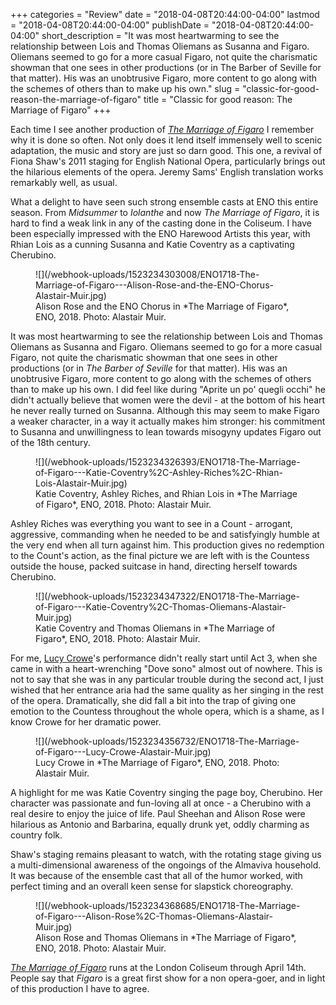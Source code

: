 +++
categories = "Review"
date = "2018-04-08T20:44:00-04:00"
lastmod = "2018-04-08T20:44:00-04:00"
publishDate = "2018-04-08T20:44:00-04:00"
short_description = "It was most heartwarming to see the relationship between Lois and Thomas Oliemans as Susanna and Figaro. Oliemans seemed to go for a more casual Figaro, not quite the charismatic showman that one sees in other productions (or in The Barber of Seville for that matter). His was an unobtrusive Figaro, more content to go along with the schemes of others than to make up his own."
slug = "classic-for-good-reason-the-marriage-of-figaro"
title = "Classic for good reason: The Marriage of Figaro"
+++

Each time I see another production of [*The Marriage of Figaro*](https://www.eno.org/whats-on/the-marriage-of-figaro/) I remember why it is done so often. Not only does it lend itself immensely well to scenic adaptation, the music and story are just so darn good. This one, a revival of Fiona Shaw's 2011 staging for English National Opera, particularly brings out the hilarious elements of the opera. Jeremy Sams' English translation works remarkably well, as usual. 

What a delight to have seen such strong ensemble casts at ENO this entire season. From *Midsummer* to *Iolanthe* and now *The Marriage of Figaro*, it is hard to find a weak link in any of the casting done in the Coliseum. I have been especially impressed with the ENO Harewood Artists this year, with Rhian Lois as a cunning Susanna and Katie Coventry as a captivating Cherubino.

<figure data-type="image">
![](/webhook-uploads/1523234303008/ENO1718-The-Marriage-of-Figaro---Alison-Rose-and-the-ENO-Chorus-Alastair-Muir.jpg)
<figcaption>Alison Rose and the ENO Chorus in *The Marriage of Figaro*, ENO, 2018. Photo: Alastair Muir.</figcaption>
</figure>

It was most heartwarming to see the relationship between Lois and Thomas Oliemans as Susanna and Figaro. Oliemans seemed to go for a more casual Figaro, not quite the charismatic showman that one sees in other productions (or in *The Barber of Seville* for that matter). His was an unobtrusive Figaro, more content to go along with the schemes of others than to make up his own. I did feel like during "Aprite un po' quegli occhi" he didn't actually believe that women were the devil - at the bottom of his heart he never really turned on Susanna. Although this may seem to make Figaro a weaker character, in a way it actually makes him stronger: his commitment to Susanna and unwillingness to lean towards misogyny updates Figaro out of the 18th century.

<figure data-type="image">
![](/webhook-uploads/1523234326393/ENO1718-The-Marriage-of-Figaro---Katie-Coventry%2C-Ashley-Riches%2C-Rhian-Lois-Alastair-Muir.jpg)
<figcaption>Katie Coventry, Ashley Riches, and Rhian Lois in *The Marriage of Figaro*, ENO, 2018. Photo: Alastair Muir.</figcaption>
</figure>

Ashley Riches was everything you want to see in a Count - arrogant, aggressive, commanding when he needed to be and satisfyingly humble at the very end when all turn against him. This production gives no redemption to the Count's action, as the final picture we are left with is the Countess outside the house, packed suitcase in hand, directing herself towards Cherubino. 

<figure data-type="image">
![](/webhook-uploads/1523234347322/ENO1718-The-Marriage-of-Figaro---Katie-Coventry%2C-Thomas-Oliemans-Alastair-Muir.jpg)
<figcaption>Katie Coventry and Thomas Oliemans in *The Marriage of Figaro*, ENO, 2018. Photo: Alastair Muir.</figcaption>
</figure>

For me, [Lucy Crowe](/scene/people/lucy-crowe/)'s performance didn't really start until Act 3, when she came in with a heart-wrenching "Dove sono" almost out of nowhere. This is not to say that she was in any particular trouble during the second act, I just wished that her entrance aria had the same quality as her singing in the rest of the opera. Dramatically, she did fall a bit into the trap of giving one emotion to the Countess throughout the whole opera, which is a shame, as I know Crowe for her dramatic power.

<figure data-type="image">
![](/webhook-uploads/1523234356732/ENO1718-The-Marriage-of-Figaro---Lucy-Crowe-Alastair-Muir.jpg)
<figcaption>Lucy Crowe in *The Marriage of Figaro*, ENO, 2018. Photo: Alastair Muir.</figcaption>
</figure>

A highlight for me was Katie Coventry singing the page boy, Cherubino. Her character was passionate and fun-loving all at once - a Cherubino with a real desire to enjoy the juice of life. Paul Sheehan and Alison Rose were hilarious as Antonio and Barbarina, equally drunk yet, oddly charming as country folk.

Shaw's staging remains pleasant to watch, with the rotating stage giving us a multi-dimensional awareness of the ongoings of the Almaviva household. It was because of the ensemble cast that all of the humor worked, with perfect timing and an overall keen sense for slapstick choreography.

<figure data-type="image">
![](/webhook-uploads/1523234368685/ENO1718-The-Marriage-of-Figaro---Alison-Rose%2C-Thomas-Oliemans-Alastair-Muir.jpg)
<figcaption>Alison Rose and Thomas Oliemans in *The Marriage of Figaro*, ENO, 2018. Photo: Alastair Muir.</figcaption>
</figure>

[*The Marriage of Figaro*](https://www.eno.org/whats-on/the-marriage-of-figaro/#prod-discover) runs at the London Coliseum through April 14th. People say that *Figaro* is a great first show for a non opera-goer, and in light of this production I have to agree.

